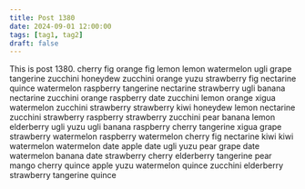 ```yaml
---
title: Post 1380
date: 2024-09-01 12:00:00
tags: [tag1, tag2]
draft: false
---
```

This is post 1380.
cherry
fig
orange
fig
lemon
lemon
watermelon
ugli
grape
tangerine
zucchini
honeydew
zucchini
orange
yuzu
strawberry
fig
nectarine
quince
watermelon
raspberry
tangerine
nectarine
strawberry
ugli
banana
nectarine
zucchini
orange
raspberry
date
zucchini
lemon
orange
xigua
watermelon
zucchini
strawberry
strawberry
kiwi
honeydew
lemon
nectarine
zucchini
strawberry
raspberry
strawberry
zucchini
pear
banana
lemon
elderberry
ugli
yuzu
ugli
banana
raspberry
cherry
tangerine
xigua
grape
strawberry
watermelon
raspberry
watermelon
cherry
fig
nectarine
kiwi
kiwi
watermelon
watermelon
date
apple
date
ugli
yuzu
pear
grape
date
watermelon
banana
date
strawberry
cherry
elderberry
tangerine
pear
mango
cherry
quince
apple
yuzu
watermelon
quince
zucchini
elderberry
strawberry
tangerine
quince
